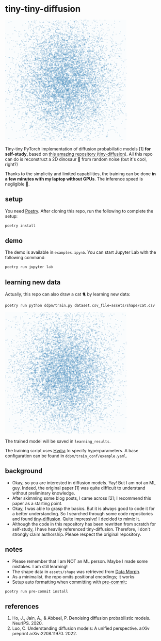 # tiny-tiny-diffusion

![](./assets/dino.gif)

Tiny-tiny PyTorch implementation of diffusion probabilistic models [1] __for self-study__, based on [this amazing repository (tiny-diffusion)](https://github.com/tanelp/tiny-diffusion).
All this repo can do is reconstruct a 2D dinosaur 🦖 from random noise (but it's cool, right?)

Thanks to the simplicity and limited capabilities, the training can be done __in a few minutes with my laptop without GPUs__.
The inference speed is negligible 🚅.

## setup

You need [Poetry](https://python-poetry.org/).
After cloning this repo, run the following to complete the setup:

```sh
poetry install
```

## demo

The demo is available in `examples.ipynb`.
You can start Jupyter Lab with the following command:

```sh
poetry run jupyter lab
```

## learning new data

Actually, this repo can also draw a cat 🐈 by learning new data:

```sh
poetry run python ddpm/train.py dataset.csv_file=assets/shape/cat.csv
```

![](./assets/cat.gif)

The trained model will be saved in `learning_results`.

The training script uses [Hydra](https://hydra.cc/) to specify hyperparameters.
A base configuration can be found in `ddpm/train_conf/example.yaml`.


## background

- Okay, so you are interested in diffusion models.
  Yay!
  But I am not an ML guy.
  Indeed, the original paper [1] was quite difficult to understand without preliminary knowledge.
- After skimming some blog posts, I came across [2];
  I recommend this paper as a starting point.
- Okay, I was able to grasp the basics.
  But it is always good to code it for a better understanding.
  So I searched through some code repositories and found [tiny-diffusion](https://github.com/tanelp/tiny-diffusion).
  Quite impressive!
  I decided to mimic it.
- Although the code in this repository has been rewritten from scratch for self-study, I have heavily referenced tiny-diffusion.
  Therefore, I don't strongly claim authorship.
  Please respect the original repository.

## notes

- Please remember that I am NOT an ML person.
  Maybe I made some mistakes.
  I am still learning!
- The shape data in `assets/shape` was retrieved from [Data Morph](https://github.com/stefmolin/data-morph/).
- As a minimalist, the repo omits positional encodings; it works
- Setup auto formatting when committing with [pre-commit](https://pre-commit.com/):

```sh
poetry run pre-commit install
```


## references

1. Ho, J., Jain, A., & Abbeel, P. Denoising diffusion probabilistic models. NeurIPS. 2020.
1. Luo, C. Understanding diffusion models: A unified perspective. arXiv preprint arXiv:2208.11970. 2022.
